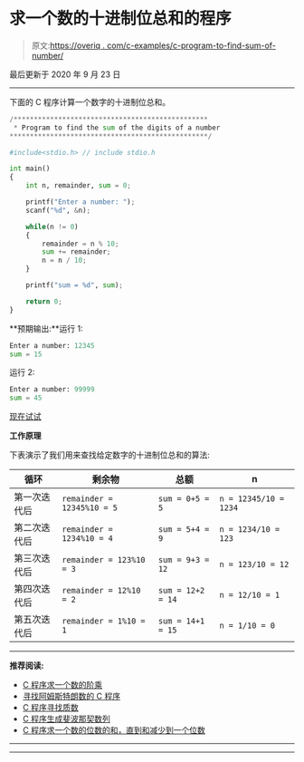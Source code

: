 # 求一个数的十进制位总和的程序

> 原文:[https://overiq . com/c-examples/c-program-to-find-sum-of-number/](https://overiq.com/c-examples/c-program-to-find-the-sum-of-digits-of-a-number/)

最后更新于 2020 年 9 月 23 日

* * *

下面的 C 程序计算一个数字的十进制位总和。

```py
/************************************************
 * Program to find the sum of the digits of a number
*************************************************/

#include<stdio.h> // include stdio.h

int main()
{
    int n, remainder, sum = 0;

    printf("Enter a number: ");
    scanf("%d", &n);

    while(n != 0)
    {
        remainder = n % 10;
        sum += remainder;
        n = n / 10;
    }

    printf("sum = %d", sum);

    return 0;
}

```

**预期输出:**运行 1:

```py
Enter a number: 12345
sum = 15

```

运行 2:

```py
Enter a number: 99999   
sum = 45

```

[现在试试](https://overiq.com/c-online-compiler/l2J/)

**工作原理**

下表演示了我们用来查找给定数字的十进制位总和的算法:

| 循环 | 剩余物 | 总额 | n |
| --- | --- | --- | --- |
| 第一次迭代后 | `remainder = 12345%10 = 5` | `sum = 0+5 = 5` | `n = 12345/10 = 1234` |
| 第二次迭代后 | `remainder = 1234%10 = 4` | `sum = 5+4 = 9` | `n = 1234/10 = 123` |
| 第三次迭代后 | `remainder = 123%10 = 3` | `sum = 9+3 = 12` | `n = 123/10 = 12` |
| 第四次迭代后 | `remainder = 12%10 = 2` | `sum = 12+2 = 14` | `n = 12/10 = 1` |
| 第五次迭代后 | `remainder = 1%10 = 1` | `sum = 14+1 = 15` | `n = 1/10 = 0` |

* * *

**推荐阅读:**

*   [C 程序求一个数的阶乘](/c-examples/c-program-to-find-the-factorial-of-a-number/)
*   [寻找阿姆斯特朗数的 C 程序](/c-examples/c-program-to-find-armstrong-numbers/)
*   [C 程序寻找质数](/c-examples/c-program-to-find-prime-numbers/)
*   [C 程序生成斐波那契数列](/c-examples/c-program-to-generate-fibonacci-sequence/)
*   [C 程序求一个数的位数的和，直到和减少到一个位数](/c-examples/c-program-to-find-the-sum-of-the-digits-of-a-number-untill-the-sum-is-reduced-to-a-single-digit/)

* * *

* * *